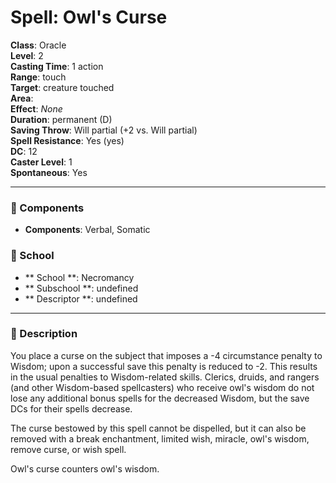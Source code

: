 
# Spell: Owl's Curse
**Class**: Oracle  
**Level**: 2  
**Casting Time**: 1 action  
**Range**: touch  
**Target**: creature touched  
**Area**:   
**Effect**: _None_  
**Duration**: permanent (D)  
**Saving Throw**: Will partial (+2 vs. Will partial)  
**Spell Resistance**: Yes (yes)  
**DC**: 12  
**Caster Level**: 1  
**Spontaneous**: Yes

---

### 🔮 Components
- **Components**: Verbal, Somatic

### 🏫 School
- ** School **: Necromancy
- ** Subschool **: undefined
- ** Descriptor **: undefined
---

### 📜 Description
You place a curse on the subject that imposes a -4 circumstance penalty to Wisdom; upon a successful save this penalty is reduced to -2. This results in the usual penalties to Wisdom-related skills. Clerics, druids, and rangers (and other Wisdom-based spellcasters) who receive owl's wisdom do not lose any additional bonus spells for the decreased Wisdom, but the save DCs for their spells decrease. 

The curse bestowed by this spell cannot be dispelled, but it can also be removed with a break enchantment, limited wish, miracle, owl's wisdom, remove curse, or wish spell. 

Owl's curse counters owl's wisdom.
